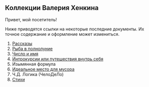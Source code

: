## Коллекции Валерия Хенкина

Привет, мой посетитель!

Ниже приводятся ссылки на некоторые последние документы. 
Их точное содержание и оформление может измениться.

1. [Рассказы](1-20.md)
2. [Рыба в полнолуние](21-40.md)
3. [Число и имя](41-61.md)
4. [Интрокурсии или путешествия внутрь себя](62-81.md)
5. Изымянная формула
6. [Идеальное место для мусора](180-188.md)
7. Ч.Д. Логика (ЧелоДеЛо)
8. [Стихи](99.md)
